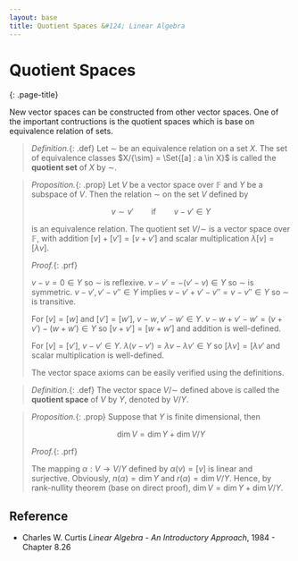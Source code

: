 ```yaml
---
layout: base
title: Quotient Spaces &#124; Linear Algebra
---
```


# Quotient Spaces
{: .page-title}

New vector spaces can be constructed from other vector spaces.
One of the important contructions is the quotient spaces which is base on equivalence relation of sets.

> *Definition.*{: .def}
> Let $\sim$ be an equivalence relation on a set $X$.
> The set of equivalence classes $X/{\sim} = \Set{[a] : a \in X}$ is called the **quotient set** of $X$ by $\sim$.

> *Proposition.*{: .prop}
> Let $V$ be a vector space over $\mathbb{F}$ and $Y$ be a subspace of $V$.
> Then the relation $\sim$ on the set $V$ defined by
>
> $$
  v \sim v' \qquad \text{if} \qquad v - v' \in Y
  $$
>
> is an equivalence relation.
> The quotient set $V/{\sim}$ is a vector space over $\mathbb{F}$, with addition $[v] + [v'] = [v + v']$
> and scalar multiplication $\lambda [v] = [\lambda v]$.
>
> *Proof.*{: .prf}
>
> $v - v = 0 \in Y$ so $\sim$ is reflexive.
> $v - v' = -(v' - v) \in Y$ so $\sim$ is symmetric.
> $v - v', v' - v'' \in Y$ implies $v - v' + v' - v'' = v - v'' \in Y$ so $\sim$ is transitive.
>
> For $[v] = [w]$ and $[v'] = [w']$, $v - w, v' - w' \in Y$. $v - w + v' - w' = (v + v') - (w + w') \in Y$ so $[v + v'] = [w + w']$ and addition is well-defined.
>
> For $[v] = [v']$, $v - v' \in Y$. $\lambda (v - v') = \lambda v - \lambda v' \in Y$ so $[\lambda v] = [\lambda v'$ and scalar multiplication is well-defined.
>
> The vector space axioms can be easily verified using the definitions.

> *Definition.*{: .def}
> The vector space $V/{\sim}$ defined above is called the **quotient space** of $V$ by $Y$, denoted by $V/Y$.

> *Proposition.*{: .prop}
> Suppose that $Y$ is finite dimensional, then
>
> $$
  \dim V = \dim Y + \dim V/Y
  $$
>
> *Proof.*{: .prf}
>
> The mapping $\alpha: V \to V/Y$ defined by $\alpha(v) = [v]$ is linear and surjective.
> Obviously, $n(\alpha) = \dim Y$ and $r(\alpha) = \dim V/Y$.
> Hence, by rank-nullity theorem (base on direct proof), $\dim V = \dim Y + \dim V/Y$.

## Reference

* Charles W. Curtis _Linear Algebra - An Introductory Approach_, 1984 - Chapter 8.26
